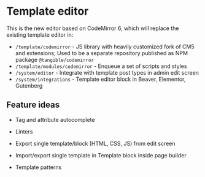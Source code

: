 # Template editor

This is the new editor based on CodeMirror 6, which will replace the existing template editor in:

- `/template/codemirror` - JS library with heavily customized fork of CM5 and extensions; Used to be a separate repository published as NPM package `@tangible/codemirror`
- `/template/modules/codemirror` - Enqueue a set of scripts and styles
- `/system/editor` - Integrate with template post types in admin edit screen
- `/system/integrations` - Template editor block in Beaver, Elementor, Gutenberg


## Feature ideas

- Tag and attribute autocomplete

- Linters

- Export single template/block (HTML, CSS, JS) from edit screen
- Import/export single template in Template block inside page builder

- Template patterns

